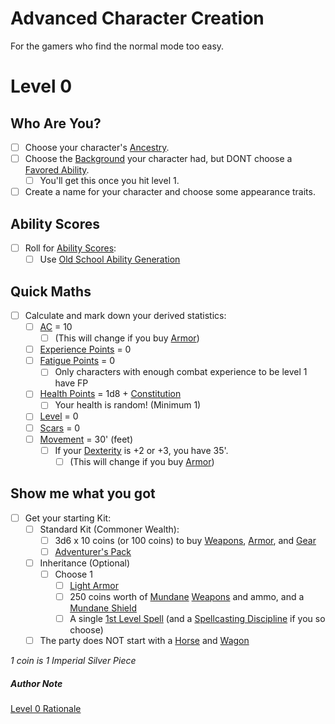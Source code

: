 # Advanced Character Creation
For the gamers who find the normal mode too easy.
# Level 0
## Who Are You?
- [ ] Choose your character's [Ancestry](../../Player%20Characters/Ancenstries/Ancestry.md).
- [ ] Choose the [Background](../../Player%20Characters/Background.md) your character had, but DONT choose a [Favored Ability](../../Player%20Characters/Favored%20Ability.md).
	- [ ] You'll get this once you hit level 1.
- [ ] Create a name for your character and choose some appearance traits.
## Ability Scores
- [ ] Roll for [Ability Scores](../../Player%20Characters/Chosen%20Statistics/Ability%20Scores.md):
	- [ ] Use [Old School Ability Generation](Level%200%20Characters/Old%20School%20Ability%20Generation.md)
## Quick Maths
- [ ] Calculate and mark down your derived statistics:
	- [ ] [AC](../../Player%20Characters/Derived%20Statistics/Armor%20Class.md) = 10
		- [ ] (This will change if you buy [Armor](../../Items/Armor.md))
	- [ ] [Experience Points](../../Player%20Characters/Derived%20Statistics/Experience%20Points.md) = 0
	- [ ] [Fatigue Points](../../Player%20Characters/Derived%20Statistics/Fatigue%20Points.md) = 0
		- [ ] Only characters with enough combat experience to be level 1 have FP
	- [ ] [Health Points](../../Player%20Characters/Derived%20Statistics/Health%20Points.md) = 1d8 + [Constitution](../../Player%20Characters/Chosen%20Statistics/Constitution.md)
		- [ ] Your health is random! (Minimum 1)
	- [ ] [Level](../../Player%20Characters/Derived%20Statistics/Level.md) = 0
	- [ ] [Scars](../../Player%20Characters/Derived%20Statistics/Scars.md) = 0
	- [ ] [Movement](../../Game%20Procedures/Movement.md) = 30' (feet)
		- [ ] If your [Dexterity](../../Player%20Characters/Chosen%20Statistics/Dexterity.md) is +2 or +3, you have 35'.
			- [ ] (This will change if you buy [Armor](../../Items/Armor.md))
## Show me what you got
- [ ] Get your starting Kit:
	- [ ] Standard Kit (Commoner Wealth):
		- [ ] 3d6 x 10 coins (or 100 coins) to buy [Weapons](../../Items/Weapons.md), [Armor](../../Items/Armor.md), and [Gear](../../Items/Standard%20Gear.md)
		- [ ] [Adventurer's Pack](../../Items/Individual%20Item%20Cards/Gear/100%20Coins/Adventurer's%20Pack.md)
	- [ ] Inheritance (Optional)
		- [ ] Choose 1
			- [ ] [Light Armor](../../Items/Individual%20Item%20Cards/Armors/Mundane%20Armors/Light%20Armor.md)
			- [ ] 250 coins worth of [Mundane](../../Items/Material%20Properties/Mundane%20Property.md) [Weapons](../../Items/Weapons.md) and ammo, and a [Mundane Shield](../../Items/Individual%20Item%20Cards/Armors/Mundane%20Armors/Mundane%20Shield.md)
			- [ ] A single [1st Level Spell](../../Magic/Spells/Mythril%20Spells/Level%201/1st%20Level%20Spells.md) (and a [Spellcasting Discipline](../../Magic/The%20Spellcasting%20Disciplines/Spellcasting%20Disciplines.md) if you so choose)
	- [ ] The party does NOT start with a [Horse](../../Items/Individual%20Item%20Cards/Gear/250%20Coins/Horse,%20Draft.md) and [Wagon](../../Items/Individual%20Item%20Cards/Gear/250%20Coins/Wagon.md)

*1 coin is 1 Imperial Silver Piece*

##### Author Note
[Level 0 Rationale](../../Foreword/Author's%20Notes/Level%200%20Rationale.md)